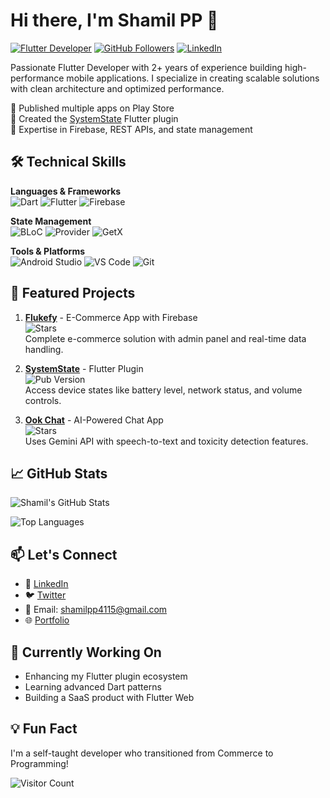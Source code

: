 # Hi there, I'm Shamil PP 👋

[![Flutter Developer](https://img.shields.io/badge/Flutter-Expert-blue?logo=flutter)](https://flutter.dev)
[![GitHub Followers](https://img.shields.io/github/followers/shamilpp?label=Follow&style=social)](https://github.com/shamilpp)
[![LinkedIn](https://img.shields.io/badge/LinkedIn-Connect-blue?logo=linkedin)](https://www.linkedin.com/in/shamilpp/)

Passionate Flutter Developer with 2+ years of experience building high-performance mobile applications. I specialize in creating scalable solutions with clean architecture and optimized performance.

🔹 Published multiple apps on Play Store  
🔹 Created the [SystemState](https://pub.dev/packages/systemstate) Flutter plugin  
🔹 Expertise in Firebase, REST APIs, and state management  

## 🛠 Technical Skills

**Languages & Frameworks**  
![Dart](https://img.shields.io/badge/Dart-0175C2?logo=dart&logoColor=white)
![Flutter](https://img.shields.io/badge/Flutter-02569B?logo=flutter&logoColor=white)
![Firebase](https://img.shields.io/badge/Firebase-FFCA28?logo=firebase&logoColor=black)

**State Management**  
![BLoC](https://img.shields.io/badge/BLoC-02569B?logo=flutter&logoColor=white)
![Provider](https://img.shields.io/badge/Provider-0175C2?logo=dart&logoColor=white)
![GetX](https://img.shields.io/badge/GetX-0175C2?logo=dart&logoColor=white)

**Tools & Platforms**  
![Android Studio](https://img.shields.io/badge/Android_Studio-3DDC84?logo=android-studio&logoColor=white)
![VS Code](https://img.shields.io/badge/VS_Code-007ACC?logo=visual-studio-code&logoColor=white)
![Git](https://img.shields.io/badge/Git-F05032?logo=git&logoColor=white)

## 🚀 Featured Projects

1. **[Flukefy](https://github.com/shamilpp/flukefy)** - E-Commerce App with Firebase  
   ![Stars](https://img.shields.io/github/stars/shamilpp/flukefy?style=flat)  
   Complete e-commerce solution with admin panel and real-time data handling.

2. **[SystemState](https://pub.dev/packages/system_state)** - Flutter Plugin  
   ![Pub Version](https://img.shields.io/pub/v/system_state)  
   Access device states like battery level, network status, and volume controls.

3. **[Ook Chat](https://github.com/shamilpp/ookchat)** - AI-Powered Chat App  
   ![Stars](https://img.shields.io/github/stars/shamilpp/ookchat?style=flat)  
   Uses Gemini API with speech-to-text and toxicity detection features.

## 📈 GitHub Stats

![Shamil's GitHub Stats](https://github-readme-stats.vercel.app/api?username=shamilpp&show_icons=true&theme=radical)

![Top Languages](https://github-readme-stats.vercel.app/api/top-langs/?username=shamilpp&layout=compact&theme=radical)

## 📫 Let's Connect

- 💼 [LinkedIn](https://www.linkedin.com/in/shamilpp/)
- 🐦 [Twitter](https://www.linkedin.com/in/shamilpp/)
- 📧 Email: shamilpp4115@gmail.com
- 🌐 [Portfolio](https://shamilpp.vercel.app/)

## 🔭 Currently Working On

- Enhancing my Flutter plugin ecosystem
- Learning advanced Dart patterns
- Building a SaaS product with Flutter Web

## 💡 Fun Fact

I'm a self-taught developer who transitioned from Commerce to Programming!

![Visitor Count](https://visitor-badge.laobi.icu/badge?page_id=shamilpp.shamilpp)
